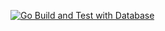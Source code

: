 [![Go Build and Test with Database](https://github.com/mx-gp/user_crud/actions/workflows/workflow.yml/badge.svg?branch=develop)](https://github.com/mx-gp/user_crud/actions/workflows/workflow.yml)
